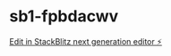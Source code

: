 # sb1-fpbdacwv

[Edit in StackBlitz next generation editor ⚡️](https://stackblitz.com/~/github.com/kcwalters0610/sb1-fpbdacwv)